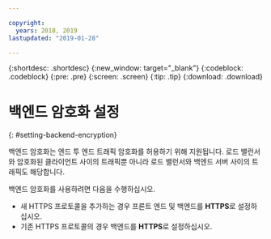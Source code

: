 ```yaml
---

copyright:
  years: 2018, 2019
lastupdated: "2019-01-28"

---
```


{:shortdesc: .shortdesc}
{:new_window: target="_blank"}
{:codeblock: .codeblock}
{:pre: .pre}
{:screen: .screen}
{:tip: .tip}
{:download: .download}

# 백엔드 암호화 설정
{: #setting-backend-encryption}

백엔드 암호화는 엔드 투 엔드 트래픽 암호화를 허용하기 위해 지원됩니다. 로드 밸런서와 암호화된 클라이언트 사이의 트래픽뿐 아니라 로드 밸런서와 백엔드 서버 사이의 트래픽도 해당합니다.

백엔드 암호화를 사용하려면 다음을 수행하십시오.

* 새 HTTPS 프로토콜을 추가하는 경우 프론트 엔드 및 백엔드를 **HTTPS**로 설정하십시오.
* 기존 HTTPS 프로토콜의 경우 백엔드를 **HTTPS**로 설정하십시오.
